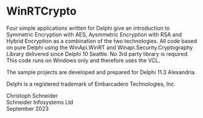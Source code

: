# WinRTCrypto
Four simple applications written for Delphi give an introduction to Symmetric Encryption with AES, Aysmmetric Encryption with RSA and Hybrid Encryption as a combination of the two technologies. 
All code based on pure Delphi using the WinApi.WinRT and Winapi.Security.Cryptography Library delivered since Delphi 10 Seattle. 
No 3rd party library is required. 
This code runs on Windows only and therefore uses the VCL.

The sample projects are developed and prepared for Delphi 11.3 Alexandria.

Delphi is a registered trademark of Embarcadero Technologies, Inc.

Christoph Schneider<br>
Schneider Infosystems Ltd<br> 
September 2023
